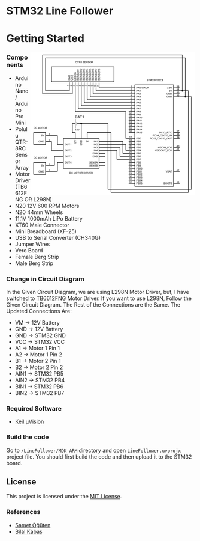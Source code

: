 # STM32 Line Follower

# Getting Started

<img align="right" width="440" src="Circuit.png">

### Components
- Arduino Nano / Arduino Pro Mini
- Polulu QTR-8RC Sensor Array
- Motor Driver (TB6612FNG OR L298N)
- N20 12V 600 RPM Motors
- N20 44mm Wheels
- 11.1V 1000mAh LiPo Battery
- XT60 Male Connector
- Mini Breadboard (XF-25)
- USB to Serial Converter (CH340G)
- Jumper Wires
- Vero Board
- Female Berg Strip
- Male Berg Strip

### Change in Circuit Diagram
In the Given Circuit Diagram, we are using L298N Motor Driver, but, I have switched to [TB6612FNG](https://preview.redd.it/converting-from-l298n-to-tb6612fng-v0-exiff65gl5dc1.png?width=800&format=png&auto=webp&s=b2a9ef3999cfbf04401dbf7ad121a6785f5cc68d) Motor Driver. If you want to use L298N, Follow the Given Circuit Diagram. The Rest of the Connections are the Same.  The Updated Connections Are:
  - VM -> 12V Battery
  - GND -> 12V Battery
  - GND -> STM32 GND
  - VCC -> STM32 VCC
  - A1 -> Motor 1 Pin 1
  - A2 -> Motor 1 Pin 2
  - B1 -> Motor 2 Pin 1
  - B2 -> Motor 2 Pin 2
  - AIN1 -> STM32 PB5
  - AIN2 -> STM32 PB4
  - BIN1 -> STM32 PB6
  - BIN2 -> STM32 PB7

### Required Software
- [Keil µVision](https://www.keil.com/demo/eval/arm.htm)

### Build the code
Go to `/LineFollower/MDK-ARM` directory and open `LineFollower.uvprojx` project file. You should first build the code and then upload it to the STM32 board. 

## License

This project is licensed under the [MIT License](LICENSE).

### References
- [Samet Öğüten](https://github.com/sametoguten)
- [Bilal Kabaş](https://github.com/bilalkabas)
